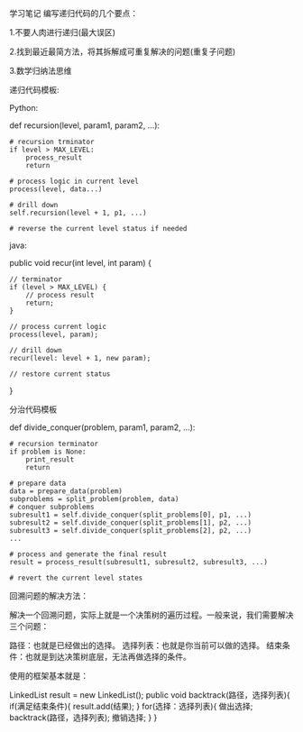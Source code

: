 学习笔记
编写递归代码的几个要点：

1.不要人肉进行递归(最大误区)

2.找到最近最简方法，将其拆解成可重复解决的问题(重复子问题)

3.数学归纳法思维


递归代码模板:

Python:

def recursion(level, param1, param2, ...):
	
	# recursion trminator
	if level > MAX_LEVEL:
		process_result
		return
		
	# process logic in current level
	process(level, data...)
	
	# drill down
	self.recursion(level + 1, p1, ...)
	
	# reverse the current level status if needed
	
	
java:

public void recur(int level, int param) {
	
	// terminator
	if (level > MAX_LEVEL) {
		// process result
		return;
	}
	
	// process current logic
	process(level, param);
	
	// drill down
	recur(level: level + 1, new param);
	
	// restore current status
}


分治代码模板

def divide_conquer(problem, param1, param2, ...):

	# recursion terminator
	if problem is None:
		print_result
		return
		
	# prepare data
	data = prepare_data(problem)
	subproblems = split_problem(problem, data)
	# conquer subproblems
	subresult1 = self.divide_conquer(split_problems[0], p1, ...)
	subresult2 = self.divide_conquer(split_problems[1], p2, ...)
	subresult3 = self.divide_conquer(split_problems[2], p2, ...)
	...
	
	# process and generate the final result
	result = process_result(subresult1, subresult2, subresult3, ...)
	
	# revert the current level states
	
回溯问题的解决方法：

解决一个回溯问题，实际上就是一个决策树的遍历过程。一般来说，我们需要解决三个问题：

路径：也就是已经做出的选择。
选择列表：也就是你当前可以做的选择。
结束条件：也就是到达决策树底层，无法再做选择的条件。

使用的框架基本就是：

LinkedList result = new LinkedList();
public void backtrack(路径，选择列表){
    if(满足结束条件){
        result.add(结果);
    }
    for(选择：选择列表){
        做出选择;
        backtrack(路径，选择列表);
        撤销选择;
    }
}

